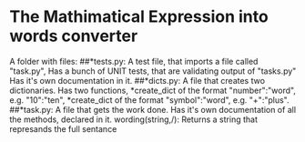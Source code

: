 # The Mathimatical Expression into words converter
A folder with files:
##*tests.py:
A test file, that imports a file called "task.py",
Has a bunch of UNIT tests, that are validating 
output of "tasks.py"
Has it's own documentation in it.
##*dicts.py:
A file that creates two dictionaries.
Has two functions, 
*create_dict of the format "number":"word", e.g. "10":"ten",
*create_dict of the format "symbol":"word", e.g. "+":"plus".
##*task.py:
A file that gets the work done.
Has it's own documentation of all the methods, declared in it.
wording(string,/):
Returns a string that represands the full sentance
